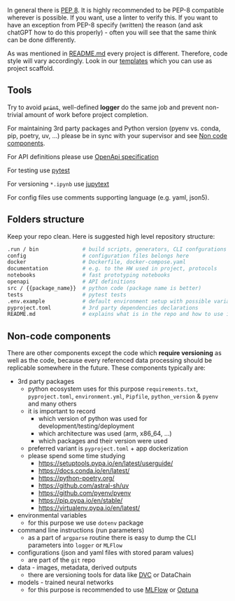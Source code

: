 In general there is [PEP 8](https://peps.python.org/pep-0008/). It is highly recommended to be PEP-8 compatible wherever is possible. If you want, use a linter to verify this. If you want to have an exception from PEP-8 specify (written) the reason (and ask chatGPT how to do this properly) - often you will see that the same think can be done differently.

As was mentioned in [README.md](README.md#quick-guide) every project is different. Therefore, code style will vary accordingly. Look in our [templates](templates.md) which you can use as project scaffold.

## Tools

Try to avoid ~~`print`~~, well-defined **logger** do the same job and prevent non-trivial amount of work before project completion.

For maintaining 3rd party packages and Python version (pyenv vs. conda, pip, poetry, uv, ...) please be in sync with your supervisor and see [Non code components](#non-code-components).

For API definitions please use [OpenApi specification](https://swagger.io/resources/open-api/)

For testing use [pytest](https://docs.pytest.org/en/stable/)

For versioning `*.ipynb` use [jupytext](https://jupytext.readthedocs.io/en/latest/)

For config files use comments supporting language (e.g. yaml, json5).

## Folders structure

Keep your repo clean. Here is suggested high level repository structure:

```bash
.run / bin              # build scripts, generators, CLI confgurations etc.
config                  # configuration files belongs here
docker                  # Dockerfile, docker-compose.yaml
documentation           # e.g. to the HW used in project, protocols
notebooks               # fast prototyping notebooks
openapi                 # API definitions
src / {{package_name}}  # python code (package name is better)
tests                   # pytest tests
.env.example            # default environment setup with possible variants for various machines
pyproject.toml          # 3rd party dependencies declarations
README.md               # explains what is in the repo and how to use it
```

## Non-code components

There are other components except the code which **require versioning** as well as the code, because every referenced data processing should be replicable somewhere in the future. These components typically are:

- 3rd party packages
    - python ecosystem uses for this purpose `requirements.txt`, `pyproject.toml`, `environment.yml`, `Pipfile`, `python_version` & `pyenv` and many others
    - it is important to record
        - which version of python was used for development/testing/deployment
        - which architecture was used (arm, x86_64, …)
        - which packages and their version were used
    - preferred variant is `pyproject.toml` + app dockerization
    - please spend some time studying
        - https://setuptools.pypa.io/en/latest/userguide/
        - https://docs.conda.io/en/latest/
        - https://python-poetry.org/
        - https://github.com/astral-sh/uv
        - https://github.com/pyenv/pyenv
        - https://pip.pypa.io/en/stable/
        - https://virtualenv.pypa.io/en/latest/
- environmental variables
    - for this purpose we use `dotenv` package
- command line instructions (run parameters)
    - as a part of `argparse` routine there is easy to dump the CLI parameters into `logger` or `MLFlow`
- configurations (json and yaml files with stored param values)
    - are part of the `git` repo
- data - images, metadata, derived outputs
    - there are versioning tools for data like [DVC]([https://dvc.org](https://dvc.org/)) or DataChain
- models - trained neural networks
    - for this purpose is recommended to use [MLFlow]([https://mlflow.org](https://mlflow.org/)) or [Optuna](https://optuna.org)
